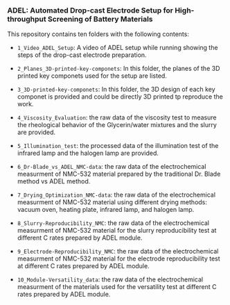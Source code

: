 ### ADEL: Automated Drop-cast Electrode Setup for High-throughput Screening of Battery Materials



This repository contains ten folders with the following contents:


- `1_Video_ADEL_Setup`: A video of ADEL setup while running showing the steps of the drop-cast electrode preparation.

- `2_Planes_3D-printed-key-componets`: In this folder, the planes of the 3D printed key componets used for the setup are listed.

- `3_3D-printed-key-componets`: In this folder, the 3D design of each key componet is provided and could be directly 3D printed tp reproduce the work.

-  `4_Viscosity_Evaluation`: the raw data of the viscosity test to measure the rheological behavior of the Glycerin/water mixtures and the slurry are provided.

-  `5_Illumination_test`: the processed data of the illumination test of the infrared lamp and the halogen lamp are provided.

-  `6_Dr-Blade_vs_ADEL_NMC-data`: the raw data of the electrochemical measurment of NMC-532 material prepared by the traditional Dr. Blade method vs ADEL method.

-  `7_Drying_Optimization_NMC-data`: the raw data of the electrochemical measurment of NMC-532 material using different drying methods: vacuum oven, heating plate, infrared lamp, and halogen lamp.

-  `8_Slurry-Reproducibility_NMC`: the raw data of the electrochemical measurment of NMC-532 material for the slurry reproducibility test at different C rates prepared by ADEL module.

-  `9_Electrode-Reproducibility_NMC`: the raw data of the electrochemical measurment of NMC-532 material for the electrode reproducibility test at different C rates prepared by ADEL module.

-  `10_Module-Versatility_data`: the raw data of the electrochemical measurment of the materials used for the versatility test at different C rates prepared by ADEL module.
